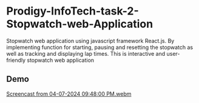 # Prodigy-InfoTech-task-2-Stopwatch-web-Application
Stopwatch web application using javascript framework React.js. By implementing function for starting, pausing and resetting the stopwatch as well as tracking and displaying lap times. This is interactive and user-friendly stopwatch web application 
## Demo

[Screencast from 04-07-2024 09:48:00 PM.webm](https://github.com/teddyhabtamu/Prodigy_WD_02/assets/120775736/93a3086c-9fd9-462c-b8f8-b37a33654b77)
